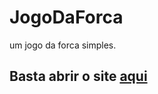 # JogoDaForca
um jogo da forca simples.

<h2>Basta abrir o site <a href="https://capitaozila.github.io/JogoDaForca/html/jogoforca.html">aqui</a></h2>